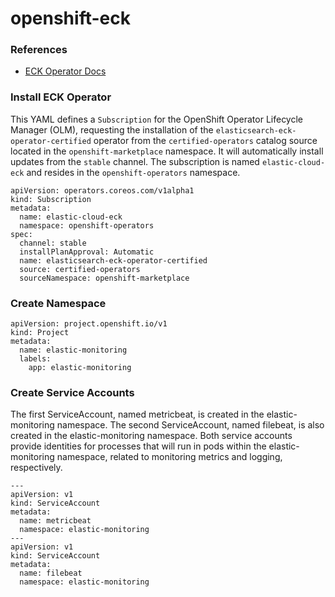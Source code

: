 # openshift-eck

### References

- [ECK Operator Docs](https://www.elastic.co/downloads/elastic-cloud-kubernetes)

### Install ECK Operator

This YAML defines a `Subscription` for the OpenShift Operator Lifecycle Manager (OLM), requesting the installation of the `elasticsearch-eck-operator-certified` operator from the `certified-operators` catalog source located in the `openshift-marketplace` namespace. It will automatically install updates from the `stable` channel. The subscription is named `elastic-cloud-eck` and resides in the `openshift-operators` namespace. 

```
apiVersion: operators.coreos.com/v1alpha1
kind: Subscription
metadata:
  name: elastic-cloud-eck
  namespace: openshift-operators
spec:
  channel: stable
  installPlanApproval: Automatic
  name: elasticsearch-eck-operator-certified
  source: certified-operators
  sourceNamespace: openshift-marketplace
```

### Create Namespace

```
apiVersion: project.openshift.io/v1
kind: Project
metadata:
  name: elastic-monitoring
  labels:
    app: elastic-monitoring
```

### Create Service Accounts

The first ServiceAccount, named metricbeat, is created in the elastic-monitoring namespace. The second ServiceAccount, named filebeat, is also created in the elastic-monitoring namespace. Both service accounts provide identities for processes that will run in pods within the elastic-monitoring namespace, related to monitoring metrics and logging, respectively.

```
---
apiVersion: v1
kind: ServiceAccount
metadata:
  name: metricbeat
  namespace: elastic-monitoring
---
apiVersion: v1
kind: ServiceAccount
metadata:
  name: filebeat
  namespace: elastic-monitoring
```
